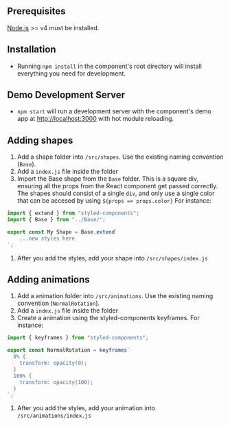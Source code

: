 ## Prerequisites

[Node.js](http://nodejs.org/) >= v4 must be installed.

## Installation

- Running `npm install` in the component's root directory will install everything you need for development.

## Demo Development Server

- `npm start` will run a development server with the component's demo app at [http://localhost:3000](http://localhost:3000) with hot module reloading.

## Adding shapes

1. Add a shape folder into `/src/shapes`. Use the existing naming convention (`Base`).
1. Add a `index.js` file inside the folder
1. Import the Base shape from the `Base` folder. This is a square div, ensuring all the props from the React component get passed correctly. The shapes should consist of a single `div`, and only use a single color that can be accesed by using `${props => props.color}` For instance:
```javascript
import { extend } from "styled-components";
import { Base } from "../Base/";

export const My Shape = Base.extend`
    ...new styles here
`;
```
1. After you add the styles, add your shape into `/src/shapes/index.js`

## Adding animations

1. Add a animation folder into `/src/animations`. Use the existing naming convention (`NormalRotation`).
1. Add a `index.js` file inside the folder
1. Create a animation using the styled-components keyframes. For instance:
```javascript
import { keyframes } from "styled-components";

export const NormalRotation = keyframes`
  0% {
    transform: opacity(0);
  }
  100% {
    transform: opacity(100);
  }
`;
```
1. After you add the styles, add your animation into `/src/animations/index.js`
